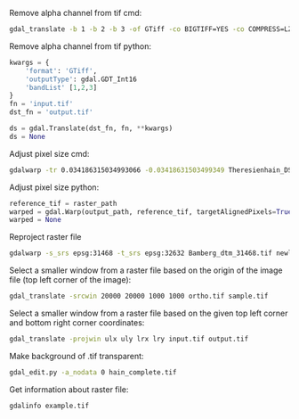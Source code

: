 Remove alpha channel from tif cmd:
```bash
gdal_translate -b 1 -b 2 -b 3 -of GTiff -co BIGTIFF=YES -co COMPRESS=LZW input.tif output.tif
```
Remove alpha channel from tif python:
```python
kwargs = {
    'format': 'GTiff',
    'outputType': gdal.GDT_Int16
    'bandList' [1,2,3]
}
fn = 'input.tif'
dst_fn = 'output.tif'

ds = gdal.Translate(dst_fn, fn, **kwargs)
ds = None
```

Adjust pixel size cmd:
```bash
gdalwarp -tr 0.034186315034993066 -0.03418631503499349 Theresienhain_DSM_Juli_2022_ds_dtm.tif Theresienhain_DTM_Juli_2022.tif
```

Adjust pixel size python:
```Python
reference_tif = raster_path
warped = gdal.Warp(output_path, reference_tif, targetAlignedPixels=True, xRes=0.1, yRes=-0.1)
warped = None
```

Reproject raster file
```zsh
gdalwarp -s_srs epsg:31468 -t_srs epsg:32632 Bamberg_dtm_31468.tif newly.tif
```

Select a smaller window from a raster file based on the origin of the image file (top left corner of the image):
```bash
gdal_translate -srcwin 20000 20000 1000 1000 ortho.tif sample.tif 
```

Select a smaller window from a raster file based on the given top left corner and bottom right corner coordinates:
```bash
gdal_translate -projwin ulx uly lrx lry input.tif output.tif
```

Make background of .tif transparent:
```bash
gdal_edit.py -a_nodata 0 hain_complete.tif
```

Get information about raster file:
```bash
gdalinfo example.tif
```